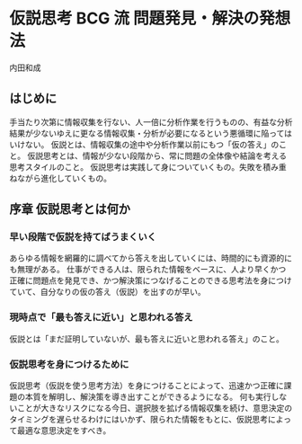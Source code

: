 # 仮説思考 BCG 流 問題発見・解決の発想法
内田和成

## はじめに
手当たり次第に情報収集を行ない、人一倍に分析作業を行うものの、有益な分析結果が少ないゆえに更なる情報収集・分析が必要になるという悪循環に陥ってはいけない。
仮説とは、情報収集の途中や分析作業以前にもつ「仮の答え」のこと。
仮説思考とは、情報が少ない段階から、常に問題の全体像や結論を考える思考スタイルのこと。
仮説思考は実践して身についていくもの。失敗を積み重ねながら進化していくもの。

## 序章 仮説思考とは何か
### 早い段階で仮説を持てばうまくいく
あらゆる情報を網羅的に調べてから答えを出していくには、時間的にも資源的にも無理がある。
仕事ができる人は、限られた情報をベースに、人より早くかつ正確に問題点を発見でき、かつ解決策につなげることのできる思考法を身につけていて、自分なりの仮の答え（仮説）を出すのが早い。

### 現時点で「最も答えに近い」と思われる答え
仮説とは「まだ証明していないが、最も答えに近いと思われる答え」のこと。

### 仮説思考を身につけるために
仮説思考（仮説を使う思考方法）を身につけることによって、迅速かつ正確に課題の本質を解明し、解決策を導き出すことができるようになる。
何も実行しないことが大きなリスクになる今日、選択肢を拡げる情報収集を続け、意思決定のタイミングを遅らせるわけにはいかず、限られた情報をもとに、仮説思考によって最適な意思決定をすべき。
